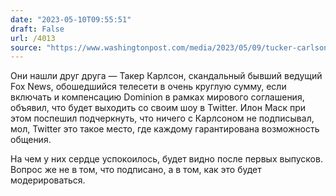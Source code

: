 ```yaml
---
date: "2023-05-10T09:55:51"
draft: False
url: /4013
source: "https://www.washingtonpost.com/media/2023/05/09/tucker-carlson-twitter-show-relaunch/"
---
```


Они нашли друг друга — Такер Карлсон, скандальный бывший ведущий Fox News, обошедшийся телесети в очень круглую сумму, если включать и компенсацию Dominion в рамках мирового соглашения, объявил, что будет выходить со своим шоу в Twitter. Илон Маск при этом поспешил подчеркнуть, что ничего с Карлсоном не подписывал, мол, Twitter это такое место, где каждому гарантирована возможность общения.

На чем у них сердце успокоилось, будет видно после первых выпусков. Вопрос же не в том, что подписано, а в том, как это будет модерироваться.

